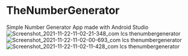 # TheNumberGenerator
Simple Number Generator App made with Android Studio
![Screenshot_2021-11-22-11-02-21-348_com lcs thenumbergenerator](https://user-images.githubusercontent.com/43496943/142928940-b1007708-c76d-47ed-bc13-1b191ecf7873.jpg)
![Screenshot_2021-11-22-11-02-00-693_com lcs thenumbergenerator](https://user-images.githubusercontent.com/43496943/142928973-7b84dce4-90fc-4d3e-b23a-9ea07927dc6d.jpg)
![Screenshot_2021-11-22-11-02-11-428_com lcs thenumbergenerator](https://user-images.githubusercontent.com/43496943/142928982-2c600450-507f-4c52-bc53-4b87346aa170.jpg)
